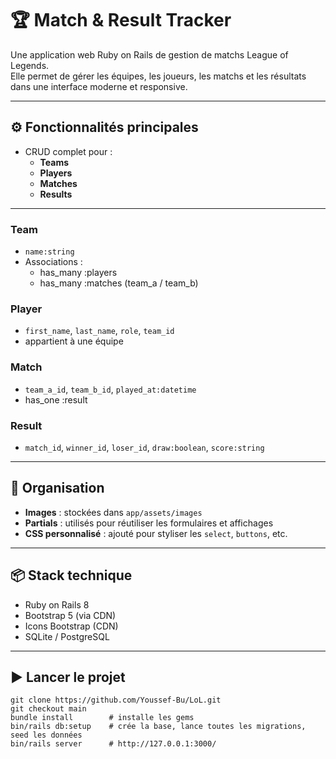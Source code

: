 
# 🏆 Match & Result Tracker

Une application web Ruby on Rails de gestion de matchs League of Legends.  
Elle permet de gérer les équipes, les joueurs, les matchs et les résultats dans une interface moderne et responsive.

---

## ⚙️ Fonctionnalités principales

- CRUD complet pour :
  - **Teams**
  - **Players**
  - **Matches**
  - **Results**
---
### Team
- `name:string`
- Associations :
  - has_many :players
  - has_many :matches (team_a / team_b)

### Player
- `first_name`, `last_name`, `role`, `team_id`
- appartient à une équipe

### Match
- `team_a_id`, `team_b_id`, `played_at:datetime`
- has_one :result

### Result
- `match_id`, `winner_id`, `loser_id`, `draw:boolean`, `score:string`

---
## 📁 Organisation

- **Images** : stockées dans `app/assets/images`
- **Partials** : utilisés pour réutiliser les formulaires et affichages
- **CSS personnalisé** : ajouté pour styliser les `select`, `buttons`, etc.

---

## 📦 Stack technique

- Ruby on Rails 8
- Bootstrap 5 (via CDN)
- Icons Bootstrap (CDN)
- SQLite / PostgreSQL

---

## ▶️ Lancer le projet

```
git clone https://github.com/Youssef-Bu/LoL.git
git checkout main
bundle install        # installe les gems
bin/rails db:setup    # crée la base, lance toutes les migrations, seed les données
bin/rails server      # http://127.0.0.1:3000/
```


